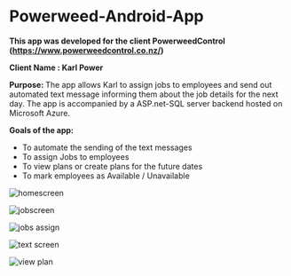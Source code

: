 # Powerweed-Android-App

<b>This app was developed for the client PowerweedControl (https://www.powerweedcontrol.co.nz/)</b>

<b> Client Name : Karl Power</b>

<b> Purpose: </b>
The app allows Karl to assign jobs to employees and send out automated text message informing them about the job details for the next day.
The app is accompanied by a ASP.net-SQL server backend hosted on Microsoft Azure.

<b> Goals of the app: </b>
- To automate the sending of the text messages
- To assign Jobs to employees
- To view plans or create plans for the future dates 
- To mark employees as Available / Unavailable

![homescreen](https://user-images.githubusercontent.com/1042107/33244970-310ca6e4-d366-11e7-9ca8-1c41c5c2840a.JPG)

![jobscreen](https://user-images.githubusercontent.com/1042107/33244983-47e30fca-d366-11e7-9804-3288d3860fc7.JPG)

![jobs assign](https://user-images.githubusercontent.com/1042107/33244984-4af67436-d366-11e7-8290-bb34aa9ae00c.JPG)

![text screen](https://user-images.githubusercontent.com/1042107/33244985-4da57376-d366-11e7-8a85-3ea0419bc61e.JPG)

![view plan](https://user-images.githubusercontent.com/1042107/33244987-4f96885a-d366-11e7-8300-031f9d3f10b8.JPG)



